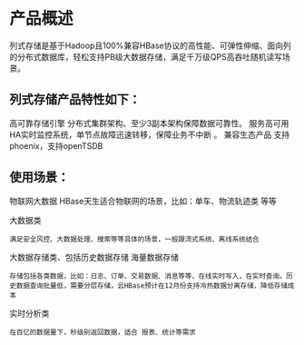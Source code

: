 
# 产品概述

列式存储是基于Hadoop且100%兼容HBase协议的高性能、可弹性伸缩、面向列的分布式数据库，轻松支持PB级大数据存储，满足千万级QPS高吞吐随机读写场景。

 

## 列式存储产品特性如下：

高可靠存储引擎	分布式集群架构、至少3副本架构保障数据可靠性。
服务高可用	HA实时监控系统，单节点故障迅速转移，保障业务不中断 。
兼容生态产品	支持phoenix，支持openTSDB

 

## 使用场景：
物联网大数据
	HBase天生适合物联网的场景，比如：单车、物流轨迹类 等等

 
大数据类

	满足安全风控、大数据处理、搜索等等具体的场景，一般跟流式系统、离线系统结合



大数据存储类、包括历史数据存储
	海量数据存储

	存储包括各类数据，比如：日志、订单、交易数据、消息等等，在线实时写入，在实时查询。历史数据查询批量低，需要分层存储，云HBase预计在12月份支持冷热数据分离存储，降低存储成本

实时分析类 

	在百亿的数据量下，秒级别返回数据，适合 报表、统计等需求
